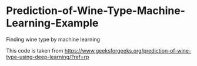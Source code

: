 # Prediction-of-Wine-Type-Machine-Learning-Example
Finding wine type by machine learning

This code is taken from https://www.geeksforgeeks.org/prediction-of-wine-type-using-deep-learning/?ref=rp
